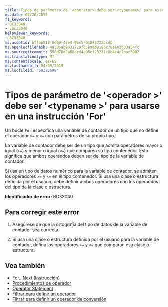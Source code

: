 ```yaml
---
title: Tipos de parámetro de '<operator>'debe ser'<typename>' para usarse en una instrucción 'For'
ms.date: 07/20/2015
f1_keywords:
- BC33040
- vbc33040
helpviewer_keywords:
- BC33040
ms.assetid: bffbb812-0d69-47e4-96c5-01882722ccdb
ms.openlocfilehash: 4a386ab9631729fc5b9ab8196c78ea03d33a54fc
ms.sourcegitcommit: 558d78d2a68acd4c95ef23231c8b4e4c7bac3902
ms.translationtype: MT
ms.contentlocale: es-ES
ms.lasthandoff: 04/09/2019
ms.locfileid: "59323699"
---
```

# <a name="parameter-types-of-operator-must-be-typename-to-be-used-in-a-for-statement"></a>Tipos de parámetro de '\<operador >' debe ser '\<typename >' para usarse en una instrucción 'For'
Un bucle `For` especifica una variable de contador de un tipo que no define el operador `>=` o `<=` con parámetros de su propio tipo.  
  
 La variable de contador debe ser de un tipo que admita operadores mayor o igual (`>=`) y menor o igual (`<=`) que comparen su tipo contenedor. Esto significa que ambos operandos deben ser del tipo de la variable de contador.  
  
 Si usa un tipo de datos numérico para la variable de contador, se admiten los operadores `>=` y `<=` en el tipo contenedor. Si usa una clase o estructura definida por el usuario, debe definir ambos operadores con los operandos del tipo de la clase o estructura.  
  
 **Identificador de error:** BC33040  
  
## <a name="to-correct-this-error"></a>Para corregir este error  
  
1. Asegúrese de que la ortografía del tipo de datos de la variable de contador sea correcta.  
  
2. Si usa una clase o estructura definida por el usuario para la variable de contador, defina los operadores `>=` y `<=` que comparan esa clase o estructura.  
  
## <a name="see-also"></a>Vea también

- [For...Next (Instrucción)](../../visual-basic/language-reference/statements/for-next-statement.md)
- [Procedimientos de operador](../../visual-basic/programming-guide/language-features/procedures/operator-procedures.md)
- [Operator Statement](../../visual-basic/language-reference/statements/operator-statement.md)
- [Filtrar para definir un operador](../../visual-basic/programming-guide/language-features/procedures/how-to-define-an-operator.md)
- [Filtrar para definir un operador de conversión](../../visual-basic/programming-guide/language-features/procedures/how-to-define-a-conversion-operator.md)
